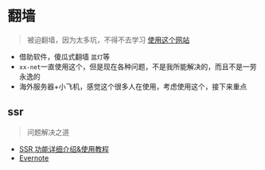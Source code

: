 # 翻墙

> 被迫翻墙，因为太多坑，不得不去学习 [使用这个网站](https://github.com/yshunda/Notes/issues/2)

- 借助软件，傻瓜式翻墙 `蓝灯`等
- `xx-net`一直使用这个，但是现在各种问题，不是我所能解决的，而且不是一劳永逸的
- 海外服务器+小飞机，感觉这个很多人在使用，考虑使用这个，接下来重点

## ssr

> 问题解决之道

- [SSR 功能详细介绍&使用教程](https://moe.best/tutorial/shadowsocksr.html)
- [Evernote](https://www.evernote.com/shard/s417/client/snv?noteGuid=7bf69b0c-2916-4038-b034-20ead5f0241f&noteKey=8ddb2c9bfd5ff4de&sn=https%3A%2F%2Fwww.evernote.com%2Fshard%2Fs417%2Fsh%2F7bf69b0c-2916-4038-b034-20ead5f0241f%2F8ddb2c9bfd5ff4de&title=%25E8%2587%25AA%25E7%2594%25A8SS%252FSSR%25E6%259C%25BA%25E5%259C%25BA%25E4%25BD%2593%25E9%25AA%258C%25E5%258F%258A%25E5%2590%2590%25E6%25A7%25BD)

